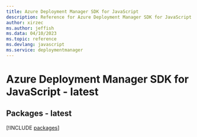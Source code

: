 ```yaml
---
title: Azure Deployment Manager SDK for JavaScript
description: Reference for Azure Deployment Manager SDK for JavaScript
author: xirzec
ms.author: jeffish
ms.data: 04/10/2023
ms.topic: reference
ms.devlang: javascript
ms.service: deploymentmanager
---
```

# Azure Deployment Manager SDK for JavaScript - latest
## Packages - latest
[!INCLUDE [packages](deployment-manager-index.md)]